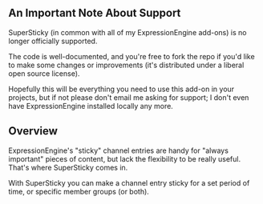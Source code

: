 ## An Important Note About Support

SuperSticky (in common with all of my ExpressionEngine add-ons) is no longer officially supported.

The code is well-documented, and you're free to fork the repo if you'd like to make some changes or improvements (it's distributed under a liberal open source license).

Hopefully this will be everything you need to use this add-on in your projects, but if not please don't email me asking for support; I don't even have ExpressionEngine installed locally any more.

## Overview
ExpressionEngine's "sticky" channel entries are handy for "always important" pieces of content, but lack the flexibility to be really useful. That's where SuperSticky comes in.

With SuperSticky you can make a channel entry sticky for a set period of time, or specific member groups (or both).
